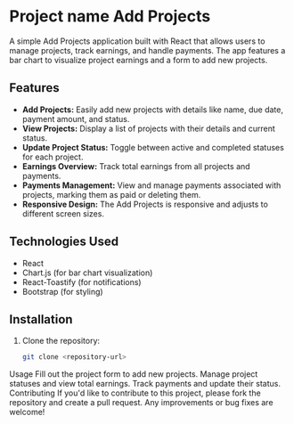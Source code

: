 # Project name Add Projects

A simple Add Projects application built with React that allows users to manage projects, track earnings, and handle payments. The app features a bar chart to visualize project earnings and a form to add new projects.

## Features

- **Add Projects:** Easily add new projects with details like name, due date, payment amount, and status.
- **View Projects:** Display a list of projects with their details and current status.
- **Update Project Status:** Toggle between active and completed statuses for each project.
- **Earnings Overview:** Track total earnings from all projects and payments.
- **Payments Management:** View and manage payments associated with projects, marking them as paid or deleting them.
- **Responsive Design:** The Add Projects is responsive and adjusts to different screen sizes.

## Technologies Used

- React
- Chart.js (for bar chart visualization)
- React-Toastify (for notifications)
- Bootstrap (for styling)

## Installation

1. Clone the repository:

   ```bash
   git clone <repository-url>
Usage
Fill out the project form to add new projects.
Manage project statuses and view total earnings.
Track payments and update their status.
Contributing
If you'd like to contribute to this project, please fork the repository and create a pull request. Any improvements or bug fixes are welcome!